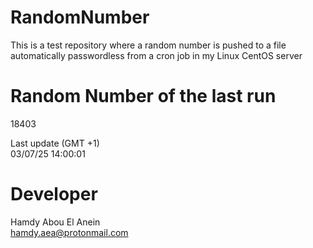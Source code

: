 # RandomNumber    
This is a test repository where a random number is pushed to a file automatically passwordless from a cron job in my Linux CentOS server    
# Random Number of the last run   
18403
      
Last update (GMT +1)    
03/07/25 14:00:01
# Developer    
Hamdy Abou El Anein   
hamdy.aea@protonmail.com
